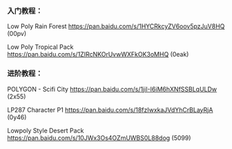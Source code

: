 ### 入门教程：

Low Poly Rain Forest
https://pan.baidu.com/s/1HYCRkcyZV6oov5pzJuV8HQ (00pv)


Low Poly Tropical Pack
https://pan.baidu.com/s/1ZIRcNKOrUvwWXFkOK3oMHQ (0eak)


### 进阶教程：

POLYGON - Scifi City
https://pan.baidu.com/s/1jiI-I6iM6hXNfSSBLqULDw (2x55)


LP287 Character P1
https://pan.baidu.com/s/18fzIwxkaJVdYhCrBLayRjA (0y46)


Lowpoly Style Desert Pack
https://pan.baidu.com/s/10JWx3Os4OZmUWBS0L88dog (5099)
